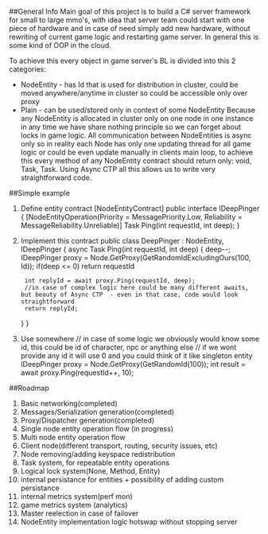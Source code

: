 ##General Info
Main goal of this project is to build a C# server framework for small to large mmo's,
with idea that server team could start with one piece of hardware and in case of need simply add new hardware,
without rewriting of current game logic and restarting game server.
In general this is some kind of OOP in the cloud.

To achieve this every object in game server's BL is divided into this 2 categories:
* NodeEntity - has Id that is used for distribution in cluster, could be moved anywhere/anytime in cluster so could be accessible only over proxy
* Plain - can be used/stored only in context of some NodeEntity
Because any NodeEntity is allocated in cluster only on one node in one instance in any time we have share nothing principle so we can forget about locks in game logic.
All communication between NodeEntities is async only so in reality each Node has only one updating thread for all game logic or could be even update manually in clients main loop,
to achieve this every method of any NodeEntity contract should return only: void, Task, Task<Reply>.
Using Async CTP all this allows us to write very straightforward code.

##Simple example
1. Define entity contract
[NodeEntityContract]
public interface IDeepPinger
{
	[NodeEntityOperation(Priority = MessagePriority.Low, Reliability = MessageReliability.Unreliable)]
	Task<int> Ping(int requestId, int deep);
}

2. Implement this contract
public class DeepPinger : NodeEntity, IDeepPinger
{
	async Task<int> Ping(int requestId, int deep)
	{
		deep--;
		IDeepPinger proxy = Node.GetProxy<IDeepPinger>(GetRandomIdExcludingOurs(100, Id));
		if(deep <= 0)
			return requestId
		
		int replyId = await proxy.Ping(requestId, deep);
		//in case of complex logic here could be many different awaits, but beauty of Async CTP  - even in that case, code would look straightforward
		return replyId;
	}
}

3. Use somewhere
// in case of some logic we obviously would know some id, this could be id of character, npc or anything else
// if we wont provide any id it will use 0 and you could think of it like singleton entity
IDeepPinger proxy = Node.GetProxy<IDeepPinger>(GetRandomId(100));
int result = await proxy.Ping(requestId++, 10);

##Roadmap
1. Basic networking(completed)
2. Messages/Serialization generation(completed)
3. Proxy/Dispatcher generation(completed)
4. Single node entity operation flow (in progress)
5. Multi node entity operation flow
6. Client node(different transport, routing, security issues, etc) 
7. Node removing/adding keyspace redistribution 
8. Task system, for repeatable entity operations
9. Logical lock system(None, Method, Entity)
10. internal persistance for entities + possibility of adding custom persistance
11. internal metrics system(perf mon)
12. game metrics system (analytics)
13. Master reelection in case of failover
14. NodeEntity implementation logic hotswap without stopping server





